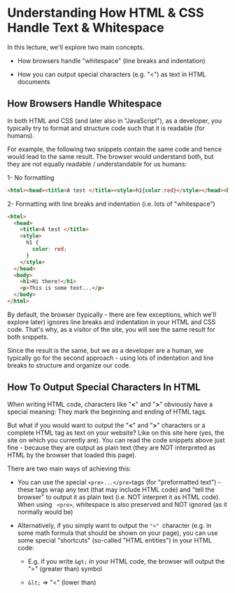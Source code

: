 # Understanding How HTML & CSS Handle Text & Whitespace

In this lecture, we'll explore two main concepts.

 -  How browsers handle "whitespace" (line breaks and indentation)

 -  How you can output special characters (e.g. "<") as text in HTML documents

## How Browsers Handle Whitespace
In both HTML and CSS (and later also in "JavaScript"), as a developer, you typically try to format and structure code such that it is readable (for humans).

For example, the following two snippets contain the same code and hence would lead to the same result. The browser would understand both, but they are not equally readable / understandable for us humans:

1-  No formatting 
```Html
<html><head><title>A test </title><style>h1{color:red}</style></head><body><h1>Hi there!</h1><p>This is some text...</p></body></html>

```

2-  Formatting with line breaks and indentation (i.e. lots of "whitespace")

```Html
<html>
  <head>
    <title>A test </title>
    <style>
      h1 {
        color: red;
      }
    </style>
  </head>
  <body>
    <h1>Hi there!</h1>
    <p>This is some text...</p>
  </body>
</html>
```

By default, the browser (typically - there are few exceptions, which we'll explore later) ignores line breaks and indentation in your HTML and CSS code. That's why, as a visitor of the site, you will see the same result for both snippets.

Since the result is the same, but we as a developer are a human, we typically go for the second approach - using lots of indentation and line breaks to structure and organize our code.

## How To Output Special Characters In HTML

When writing HTML code, characters like "__<__" and "__>__" obviously have a special meaning: They mark the beginning and ending of HTML tags.

But what if you would want to output the "__<__" and "__>__" characters or a complete HTML tag as text on your website? Like on this site here (yes, the site on which you currently are). You can read the code snippets above just fine - because they are output as plain text (they are NOT interpreted as HTML by the browser that loaded this page).

There are two main ways of achieving this:

 - You can use the special 
 ``` <pre>...</pre> ```tags (for "preformatted text") - these tags wrap any text (that may include HTML code) and "tell the browser" to output it as plain text (i.e. NOT interpret it as HTML code). When using ``` <pre>```, whitespace is also preserved and NOT ignored (as it normally would be)

 - Alternatively, if you simply want to output the ```"<" ```character (e.g. in some math formula that should be shown on your page), you can use some special "shortcuts" (so-called "HTML entities") in your HTML code:

    - E.g. if you write ```&gt;``` in your HTML code, the browser will output the ">" (greater than) symbol

    - ```&lt;``` => "<" (lower than)